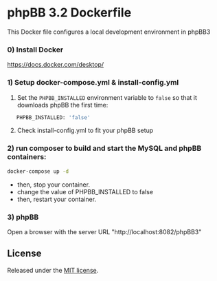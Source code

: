 # phpBB 3.2 Dockerfile

This Docker file configures a local development environment in phpBB3


### 0) Install Docker
https://docs.docker.com/desktop/

### 1) Setup docker-compose.yml & install-config.yml
1) Set the `PHPBB_INSTALLED` environment variable to `false` so that it downloads phpBB the first time:
  ```sh
     PHPBB_INSTALLED: 'false'
  ```
2) Check install-config.yml to fit your phpBB setup

### 2) run composer to build and start the MySQL and phpBB containers:
```sh
docker-compose up -d
```
- then, stop your container. 
- change the value of PHPBB_INSTALLED to false
- then, restart your container. 

### 3) phpBB
Open a browser with the server URL "http://localhost:8082/phpBB3"

## License
Released under the [MIT license](https://opensource.org/licenses/MIT).
